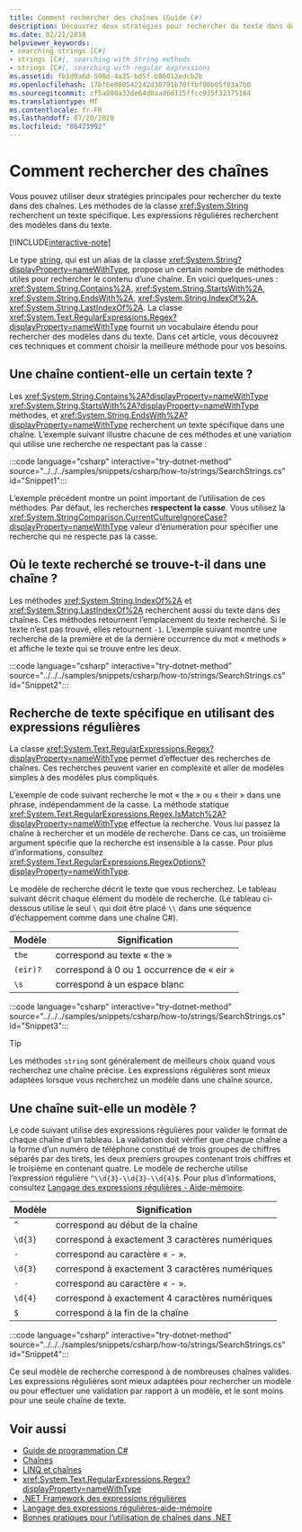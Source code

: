 ```yaml
---
title: Comment rechercher des chaînes (Guide C#)
description: Découvrez deux stratégies pour rechercher du texte dans des chaînes en C#. Les méthodes de la classe String recherchent du texte spécifique. Les expressions régulières recherchent des modèles dans du texte.
ms.date: 02/21/2018
helpviewer_keywords:
- searching strings [C#]
- strings [C#], searching with String methods
- strings [C#], searching with regular expressions
ms.assetid: fb1d9a6d-598d-4a35-bd5f-b86012edcb2b
ms.openlocfilehash: 17bf6e080542242d30791b70ffbf00b05f03a7b0
ms.sourcegitcommit: cf5a800a33de64d0aad6d115ffcc935f32375164
ms.translationtype: MT
ms.contentlocale: fr-FR
ms.lasthandoff: 07/20/2020
ms.locfileid: "86473992"
---
```

# <a name="how-to-search-strings"></a>Comment rechercher des chaînes

Vous pouvez utiliser deux stratégies principales pour rechercher du texte dans des chaînes. Les méthodes de la classe <xref:System.String> recherchent un texte spécifique. Les expressions régulières recherchent des modèles dans du texte.

[!INCLUDE[interactive-note](~/includes/csharp-interactive-note.md)]

Le type [string](../language-reference/builtin-types/reference-types.md#the-string-type), qui est un alias de la classe <xref:System.String?displayProperty=nameWithType>, propose un certain nombre de méthodes utiles pour rechercher le contenu d’une chaîne. En voici quelques-unes : <xref:System.String.Contains%2A>, <xref:System.String.StartsWith%2A>, <xref:System.String.EndsWith%2A>, <xref:System.String.IndexOf%2A>, <xref:System.String.LastIndexOf%2A>. La classe <xref:System.Text.RegularExpressions.Regex?displayProperty=nameWithType> fournit un vocabulaire étendu pour rechercher des modèles dans du texte. Dans cet article, vous découvrez ces techniques et comment choisir la meilleure méthode pour vos besoins.

## <a name="does-a-string-contain-text"></a>Une chaîne contient-elle un certain texte ?

Les <xref:System.String.Contains%2A?displayProperty=nameWithType> <xref:System.String.StartsWith%2A?displayProperty=nameWithType> méthodes, et <xref:System.String.EndsWith%2A?displayProperty=nameWithType> recherchent un texte spécifique dans une chaîne. L’exemple suivant illustre chacune de ces méthodes et une variation qui utilise une recherche ne respectant pas la casse :

:::code language="csharp" interactive="try-dotnet-method" source="../../../samples/snippets/csharp/how-to/strings/SearchStrings.cs" id="Snippet1":::

L’exemple précédent montre un point important de l’utilisation de ces méthodes. Par défaut, les recherches **respectent la casse**. Vous utilisez la <xref:System.StringComparison.CurrentCultureIgnoreCase?displayProperty=nameWithType> valeur d’énumération pour spécifier une recherche qui ne respecte pas la casse.

## <a name="where-does-the-sought-text-occur-in-a-string"></a>Où le texte recherché se trouve-t-il dans une chaîne ?

Les méthodes <xref:System.String.IndexOf%2A> et <xref:System.String.LastIndexOf%2A> recherchent aussi du texte dans des chaînes. Ces méthodes retournent l’emplacement du texte recherché. Si le texte n’est pas trouvé, elles retournent `-1`. L’exemple suivant montre une recherche de la première et de la dernière occurrence du mot « methods » et affiche le texte qui se trouve entre les deux.

:::code language="csharp" interactive="try-dotnet-method" source="../../../samples/snippets/csharp/how-to/strings/SearchStrings.cs" id="Snippet2":::

## <a name="finding-specific-text-using-regular-expressions"></a>Recherche de texte spécifique en utilisant des expressions régulières

La classe <xref:System.Text.RegularExpressions.Regex?displayProperty=nameWithType> permet d’effectuer des recherches de chaînes. Ces recherches peuvent varier en complexité et aller de modèles simples à des modèles plus compliqués.

L’exemple de code suivant recherche le mot « the » ou « their » dans une phrase, indépendamment de la casse. La méthode statique <xref:System.Text.RegularExpressions.Regex.IsMatch%2A?displayProperty=nameWithType> effectue la recherche. Vous lui passez la chaîne à rechercher et un modèle de recherche. Dans ce cas, un troisième argument spécifie que la recherche est insensible à la casse. Pour plus d’informations, consultez <xref:System.Text.RegularExpressions.RegexOptions?displayProperty=nameWithType>.

Le modèle de recherche décrit le texte que vous recherchez. Le tableau suivant décrit chaque élément du modèle de recherche. (Le tableau ci-dessous utilise le seul `\` qui doit être placé `\\` dans une séquence d’échappement comme dans une chaîne C#).

| Modèle  | Signification                          |
|----------|----------------------------------|
| `the`    | correspond au texte « the »             |
| `(eir)?` | correspond à 0 ou 1 occurrence de « eir » |
| `\s`     | correspond à un espace blanc    |

:::code language="csharp" interactive="try-dotnet-method" source="../../../samples/snippets/csharp/how-to/strings/SearchStrings.cs" id="Snippet3":::

> [!TIP]
> Les méthodes `string` sont généralement de meilleurs choix quand vous recherchez une chaîne précise. Les expressions régulières sont mieux adaptées lorsque vous recherchez un modèle dans une chaîne source.

## <a name="does-a-string-follow-a-pattern"></a>Une chaîne suit-elle un modèle ?

Le code suivant utilise des expressions régulières pour valider le format de chaque chaîne d’un tableau. La validation doit vérifier que chaque chaîne a la forme d’un numéro de téléphone constitué de trois groupes de chiffres séparés par des tirets, les deux premiers groupes contenant trois chiffres et le troisième en contenant quatre. Le modèle de recherche utilise l’expression régulière `^\\d{3}-\\d{3}-\\d{4}$`. Pour plus d’informations, consultez [Langage des expressions régulières - Aide-mémoire](../../standard/base-types/regular-expression-language-quick-reference.md).

| Modèle | Signification                             |
|---------|-------------------------------------|
| `^`     | correspond au début de la chaîne |
| `\d{3}` | correspond à exactement 3 caractères numériques  |
| `-`     | correspond au caractère « - ».           |
| `\d{3}` | correspond à exactement 3 caractères numériques  |
| `-`     | correspond au caractère « - ».           |
| `\d{4}` | correspond à exactement 4 caractères numériques  |
| `$`     | correspond à la fin de la chaîne       |

:::code language="csharp" interactive="try-dotnet-method" source="../../../samples/snippets/csharp/how-to/strings/SearchStrings.cs" id="Snippet4":::

Ce seul modèle de recherche correspond à de nombreuses chaînes valides. Les expressions régulières sont mieux adaptées pour rechercher un modèle ou pour effectuer une validation par rapport à un modèle, et le sont moins pour une seule chaîne de texte.

## <a name="see-also"></a>Voir aussi

- [Guide de programmation C#](../programming-guide/index.md)
- [Chaînes](../programming-guide/strings/index.md)
- [LINQ et chaînes](../programming-guide/concepts/linq/linq-and-strings.md)
- <xref:System.Text.RegularExpressions.Regex?displayProperty=nameWithType>
- [.NET Framework des expressions régulières](../../standard/base-types/regular-expressions.md)
- [Langage des expressions régulières-aide-mémoire](../../standard/base-types/regular-expression-language-quick-reference.md)
- [Bonnes pratiques pour l’utilisation de chaînes dans .NET](../../standard/base-types/best-practices-strings.md)
